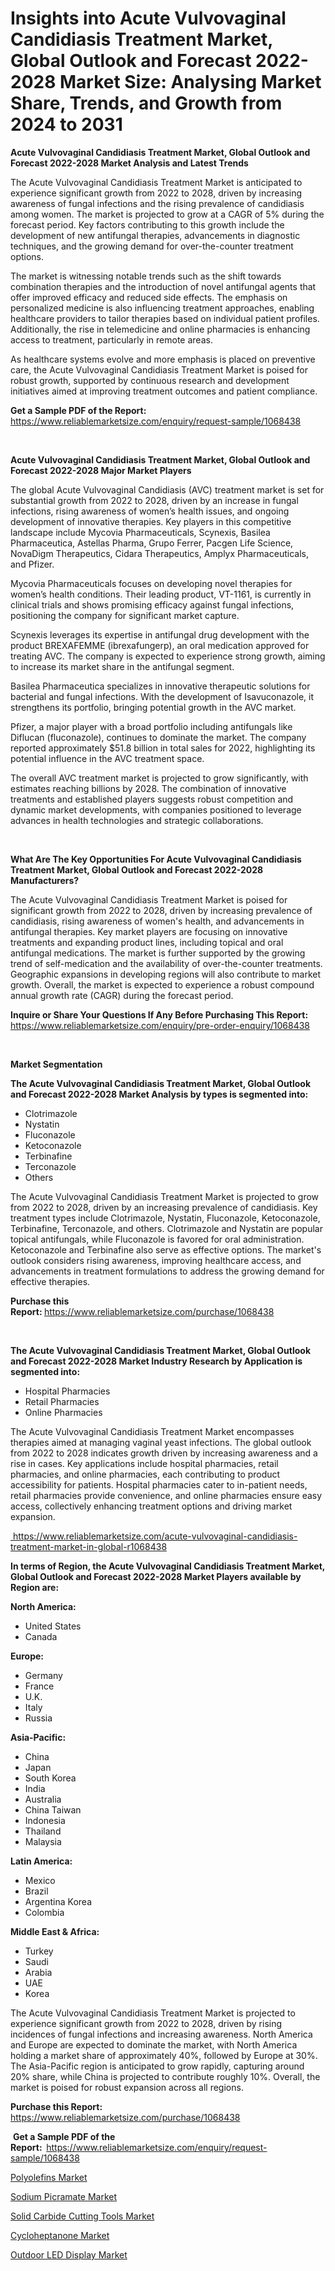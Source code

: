 <p><h1>Insights into Acute Vulvovaginal Candidiasis Treatment Market, Global Outlook and Forecast 2022-2028 Market Size: Analysing Market Share, Trends, and Growth from 2024 to 2031</h1></p><p><strong>Acute Vulvovaginal Candidiasis Treatment Market, Global Outlook and Forecast 2022-2028 Market Analysis and Latest Trends</strong></p>
<p><p>The Acute Vulvovaginal Candidiasis Treatment Market is anticipated to experience significant growth from 2022 to 2028, driven by increasing awareness of fungal infections and the rising prevalence of candidiasis among women. The market is projected to grow at a CAGR of 5% during the forecast period. Key factors contributing to this growth include the development of new antifungal therapies, advancements in diagnostic techniques, and the growing demand for over-the-counter treatment options.</p><p>The market is witnessing notable trends such as the shift towards combination therapies and the introduction of novel antifungal agents that offer improved efficacy and reduced side effects. The emphasis on personalized medicine is also influencing treatment approaches, enabling healthcare providers to tailor therapies based on individual patient profiles. Additionally, the rise in telemedicine and online pharmacies is enhancing access to treatment, particularly in remote areas.</p><p>As healthcare systems evolve and more emphasis is placed on preventive care, the Acute Vulvovaginal Candidiasis Treatment Market is poised for robust growth, supported by continuous research and development initiatives aimed at improving treatment outcomes and patient compliance.</p></p>
<p><strong>Get a Sample PDF of the Report:&nbsp;</strong> <a href="https://www.reliablemarketsize.com/enquiry/request-sample/1068438">https://www.reliablemarketsize.com/enquiry/request-sample/1068438</a></p>
<p>&nbsp;</p>
<p><strong>Acute Vulvovaginal Candidiasis Treatment Market, Global Outlook and Forecast 2022-2028 Major Market Players</strong></p>
<p><p>The global Acute Vulvovaginal Candidiasis (AVC) treatment market is set for substantial growth from 2022 to 2028, driven by an increase in fungal infections, rising awareness of women’s health issues, and ongoing development of innovative therapies. Key players in this competitive landscape include Mycovia Pharmaceuticals, Scynexis, Basilea Pharmaceutica, Astellas Pharma, Grupo Ferrer, Pacgen Life Science, NovaDigm Therapeutics, Cidara Therapeutics, Amplyx Pharmaceuticals, and Pfizer.</p><p>Mycovia Pharmaceuticals focuses on developing novel therapies for women’s health conditions. Their leading product, VT-1161, is currently in clinical trials and shows promising efficacy against fungal infections, positioning the company for significant market capture.</p><p>Scynexis leverages its expertise in antifungal drug development with the product BREXAFEMME (ibrexafungerp), an oral medication approved for treating AVC. The company is expected to experience strong growth, aiming to increase its market share in the antifungal segment.</p><p>Basilea Pharmaceutica specializes in innovative therapeutic solutions for bacterial and fungal infections. With the development of Isavuconazole, it strengthens its portfolio, bringing potential growth in the AVC market.</p><p>Pfizer, a major player with a broad portfolio including antifungals like Diflucan (fluconazole), continues to dominate the market. The company reported approximately $51.8 billion in total sales for 2022, highlighting its potential influence in the AVC treatment space.</p><p>The overall AVC treatment market is projected to grow significantly, with estimates reaching billions by 2028. The combination of innovative treatments and established players suggests robust competition and dynamic market developments, with companies positioned to leverage advances in health technologies and strategic collaborations.</p></p>
<p>&nbsp;</p>
<p><strong>What Are The Key Opportunities For Acute Vulvovaginal Candidiasis Treatment Market, Global Outlook and Forecast 2022-2028 Manufacturers?</strong></p>
<p><p>The Acute Vulvovaginal Candidiasis Treatment Market is poised for significant growth from 2022 to 2028, driven by increasing prevalence of candidiasis, rising awareness of women's health, and advancements in antifungal therapies. Key market players are focusing on innovative treatments and expanding product lines, including topical and oral antifungal medications. The market is further supported by the growing trend of self-medication and the availability of over-the-counter treatments. Geographic expansions in developing regions will also contribute to market growth. Overall, the market is expected to experience a robust compound annual growth rate (CAGR) during the forecast period.</p></p>
<p><strong>Inquire or Share Your Questions If Any Before Purchasing This Report:</strong> <a href="https://www.reliablemarketsize.com/enquiry/pre-order-enquiry/1068438">https://www.reliablemarketsize.com/enquiry/pre-order-enquiry/1068438</a></p>
<p>&nbsp;</p>
<p><strong>Market Segmentation</strong></p>
<p><strong>The Acute Vulvovaginal Candidiasis Treatment Market, Global Outlook and Forecast 2022-2028 Market Analysis by types is segmented into:</strong></p>
<p><ul><li>Clotrimazole</li><li>Nystatin</li><li>Fluconazole</li><li>Ketoconazole</li><li>Terbinafine</li><li>Terconazole</li><li>Others</li></ul></p>
<p><p>The Acute Vulvovaginal Candidiasis Treatment Market is projected to grow from 2022 to 2028, driven by an increasing prevalence of candidiasis. Key treatment types include Clotrimazole, Nystatin, Fluconazole, Ketoconazole, Terbinafine, Terconazole, and others. Clotrimazole and Nystatin are popular topical antifungals, while Fluconazole is favored for oral administration. Ketoconazole and Terbinafine also serve as effective options. The market's outlook considers rising awareness, improving healthcare access, and advancements in treatment formulations to address the growing demand for effective therapies.</p></p>
<p><strong>Purchase this Report:&nbsp;</strong><a href="https://www.reliablemarketsize.com/purchase/1068438">https://www.reliablemarketsize.com/purchase/1068438</a></p>
<p>&nbsp;</p>
<p><strong>The Acute Vulvovaginal Candidiasis Treatment Market, Global Outlook and Forecast 2022-2028 Market Industry Research by Application is segmented into:</strong></p>
<p><ul><li>Hospital Pharmacies</li><li>Retail Pharmacies</li><li>Online Pharmacies</li></ul></p>
<p><p>The Acute Vulvovaginal Candidiasis Treatment Market encompasses therapies aimed at managing vaginal yeast infections. The global outlook from 2022 to 2028 indicates growth driven by increasing awareness and a rise in cases. Key applications include hospital pharmacies, retail pharmacies, and online pharmacies, each contributing to product accessibility for patients. Hospital pharmacies cater to in-patient needs, retail pharmacies provide convenience, and online pharmacies ensure easy access, collectively enhancing treatment options and driving market expansion.</p></p>
<p><a href="https://www.reliablemarketsize.com/acute-vulvovaginal-candidiasis-treatment-market-in-global-r1068438">&nbsp;https://www.reliablemarketsize.com/acute-vulvovaginal-candidiasis-treatment-market-in-global-r1068438</a></p>
<p><strong>In terms of Region, the Acute Vulvovaginal Candidiasis Treatment Market, Global Outlook and Forecast 2022-2028 Market Players available by Region are:</strong></p>
<p>
    <p> <strong> North America: </strong>
        <ul>
            <li>United States</li>
            <li>Canada</li>
        </ul>
        </p> 
    <p> <strong> Europe: </strong>
        <ul>
            <li>Germany</li>
            <li>France</li>
            <li>U.K.</li>
            <li>Italy</li>
            <li>Russia</li>
        </ul>
        </p> 
    <p> <strong> Asia-Pacific: </strong>
        <ul>
            <li>China</li>
            <li>Japan</li>
            <li>South Korea</li>
            <li>India</li>
            <li>Australia</li>
            <li>China Taiwan</li>
            <li>Indonesia</li>
            <li>Thailand</li>
            <li>Malaysia</li>
        </ul>
        </p> 
    <p> <strong> Latin America: </strong>
        <ul>
            <li>Mexico</li>
            <li>Brazil</li>
            <li>Argentina Korea</li>
            <li>Colombia</li>
        </ul>
        </p> 
    <p> <strong> Middle East & Africa: </strong>
        <ul>
            <li>Turkey</li>
            <li>Saudi</li>
            <li>Arabia</li>
            <li>UAE</li>
            <li>Korea</li>
        </ul>
    </p>
    </p>
<p><p>The Acute Vulvovaginal Candidiasis Treatment Market is projected to experience significant growth from 2022 to 2028, driven by rising incidences of fungal infections and increasing awareness. North America and Europe are expected to dominate the market, with North America holding a market share of approximately 40%, followed by Europe at 30%. The Asia-Pacific region is anticipated to grow rapidly, capturing around 20% share, while China is projected to contribute roughly 10%. Overall, the market is poised for robust expansion across all regions.</p></p>
<p><strong>Purchase this Report: </strong><a href="https://www.reliablemarketsize.com/purchase/1068438">https://www.reliablemarketsize.com/purchase/1068438</a></p>
<p>&nbsp;<strong>Get a Sample PDF of the Report:&nbsp;&nbsp;</strong><a href="https://www.reliablemarketsize.com/enquiry/request-sample/1068438">https://www.reliablemarketsize.com/enquiry/request-sample/1068438</a></p>
<p><strong></strong></p>
<p><p><a href="https://medium.com/@reportprime01/this-report-aims-to-deliver-an-in-depth-analysis-of-the-global-polyolefins-market-offering-both-739d50bda254">Polyolefins Market</a></p><p><a href="https://issuu.com/reportprime-2/docs/sodium-picramate-market-size-2030.p_f9c8cf5f5c9efc">Sodium Picramate Market</a></p><p><a href="https://www.linkedin.com/pulse/global-solid-carbide-cutting-tools-market-projected-grow-cagr-okhsf?trackingId=JLQl2Et2TCaMGhIMcC4a%2BA%3D%3D">Solid Carbide Cutting Tools Market</a></p><p><a href="https://issuu.com/reportprime-2/docs/cycloheptanone-market-size-2030.ppt_ff562f55333e65">Cycloheptanone Market</a></p><p><a href="https://medium.com/@samirmayert46/the-outdoor-led-display-market-has-witnessed-significant-growth-in-recent-years-and-this-trend-f16dba8e3ea5">Outdoor LED Display Market</a></p></p>
